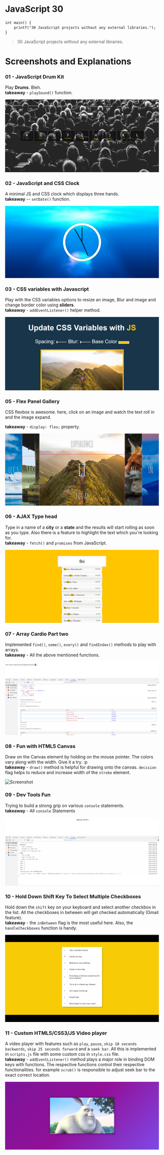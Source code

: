 # JavaScript 30

```
int main() {
	printf("30 JavaScript projects without any external libraries.");
}
```
>30 JavaScript projects without any external libraries.

# Screenshots and Explanations

### 01 - JavaScript Drum Kit
Play **Drums**. Bleh.   
**takeaway** - `playSound()` function.

![Screenshot](Images/01.png)

### 02 - JavaScript and CSS Clock
A minimal JS and CSS clock which displays three hands.   
**takeaway** -- `setDate()` function.

![Screenshot](Images/02.png)

### 03 - CSS variables with Javascript
Play with the CSS variables options to resize an image, Blur and image and change border color using **sliders**.   
**takeaway** - `addEventListener()` helper method.

![Screenshot](Images/03.png)

### 05 - Flex Panel Gallery
CSS flexbox is awesome. here, click on an image and watch the text roll in and the image expand.   

**takeaway** - `display: flex;` property.

![Screenshot](Images/05.png)

### 06 - AJAX Type head
Type in a name of a **city** or a **state** and the results will start rolling as soon as you type. Also there is a feature to highlight the text which you're looking for.   
**takeaway** - `fetch()` and `promises` from JavaScript.

![Screenshot](Images/06.png)

### 07 - Array Cardio Part two
Implemented `find()`, `some()`, `every()` and `findIndex()` methods to play with arrays.     
**takeaway** - All the above mentioned functions.

![Screenshot](Images/07.png)

### 08 - Fun with HTML5 Canvas
Draw on the Canvas element by holding on the mouse pointer. The colors vary along with the width. Give it a try. :p        
**takeaway** - `draw()` method is helpful for drawing onto the canvas. `decision` flag helps to reduce and increase width of the `stroke` element.

![Screenshot](Images/08.gif)

### 09 - Dev Tools Fun
Trying to build a strong grip on various `console` statements.             
**takeaway** - All `console` Statements 

![Screenshot](Images/09.png)

### 10 - Hold Down Shift Key To Select Multiple Checkboxes
Hold down the `shift` key on your keyboard and select another checkbox in the list. All the checkboxes in between will get checked automatically (Gmail feature).   
**takeaway** - the `inBetween` flag is the most useful here. Also, the `handleCheckboxes` function is handy.   

![Screenshot](Images/10.gif)

### 11 - Custom HTML5/CSS3/JS Video player
A video player with features such as `play`, `pause`, `skip 10 seconds backwords`, `skip 25 seconds forward` and a `seek bar`. All this is implemented in `scripts.js` file with some custom css in `style.css` file.   
**takeaway** - `addEventListener()` method plays a major role in binding DOM keys with functions. The respective functions control their respective functionalities. for example `scrub()` is responsible to adjust seek bar to the exact correct location.

![Screenshot](Images/11.png)